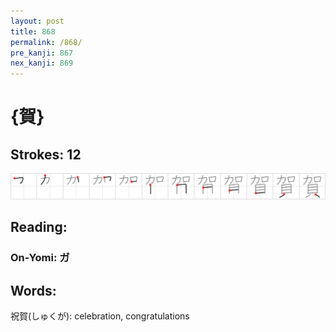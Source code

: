 ```yaml
---
layout: post
title: 868
permalink: /868/
pre_kanji: 867
nex_kanji: 869
---
```


# {賀}

## Strokes: 12

<div class="stroke"><img src="../images/E8B380.png" /></div>

## Reading:

### On-Yomi: ガ

## Words:

祝賀(しゅくが): celebration, congratulations
